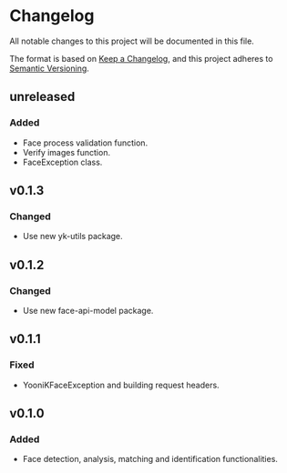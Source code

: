 # Changelog

All notable changes to this project will be documented in this file.

The format is based on [Keep a Changelog](https://keepachangelog.com/en/1.0.0/),
and this project adheres to [Semantic Versioning](https://semver.org/spec/v2.0.0.html).

## unreleased

### Added
- Face process validation function.
- Verify images function.
- FaceException class.

## v0.1.3

### Changed

- Use new yk-utils package.

## v0.1.2

### Changed

- Use new face-api-model package.

## v0.1.1

### Fixed

- YooniKFaceException and building request headers.

## v0.1.0

### Added

- Face detection, analysis, matching and identification functionalities.